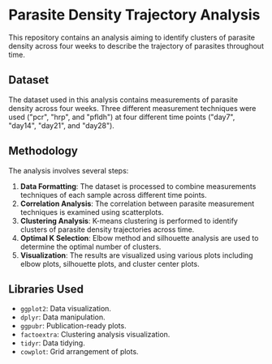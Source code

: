 # Parasite Density Trajectory Analysis

This repository contains an analysis aiming to identify clusters of parasite density across four weeks to describe the trajectory of parasites throughout time.

## Dataset
The dataset used in this analysis contains measurements of parasite density across four weeks. Three different measurement techniques were used ("pcr", "hrp", and "pfldh") at four different time points ("day7", "day14", "day21", and "day28").

## Methodology
The analysis involves several steps:

1. **Data Formatting**: The dataset is processed to combine measurements techniques of each sample across different time points.
2. **Correlation Analysis**: The correlation between parasite measurement techniques is examined using scatterplots.
3. **Clustering Analysis**: K-means clustering is performed to identify clusters of parasite density trajectories across time.
4. **Optimal K Selection**: Elbow method and silhouette analysis are used to determine the optimal number of clusters.
5. **Visualization**: The results are visualized using various plots including elbow plots, silhouette plots, and cluster center plots.

## Libraries Used
- `ggplot2`: Data visualization.
- `dplyr`: Data manipulation.
- `ggpubr`: Publication-ready plots.
- `factoextra`: Clustering analysis visualization.
- `tidyr`: Data tidying.
- `cowplot`: Grid arrangement of plots.
